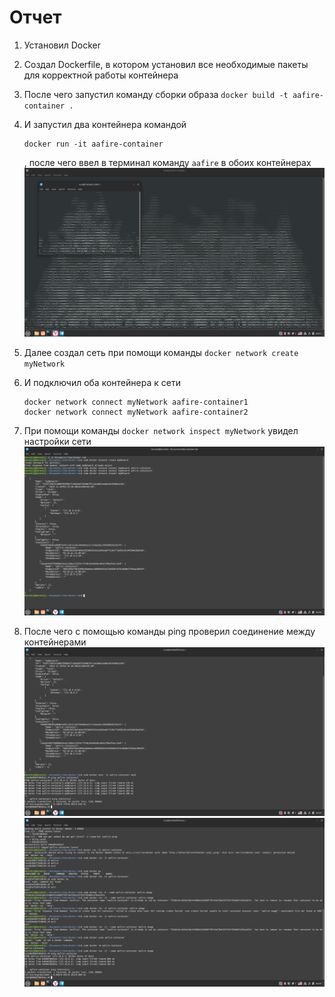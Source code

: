 # Отчет

1. Установил Docker
2. Cоздал Dockerfile, в котором установил все необходимые пакеты для корректной работы контейнера
3. После чего запустил команду сборки образа `docker build -t aafire-container .`
4. И запустил два контейнера командой

   ```
   docker run -it aafire-container
   ```

   , после чего ввел в терминал команду `aafire` в обоих контейнерах
   ![alt text](<img/Screenshot from 2024-11-29 02-31-40.png>)

5. Далее создал сеть при помощи команды `docker network create myNetwork`

6. И подключил оба контейнера к сети
   ```
   docker network connect myNetwork aafire-container1
   docker network connect myNetwork aafire-container2
   ```
7. При помощи команды `docker network inspect myNetwork` увидел настройки сети
   ![alt text](<img/Screenshot from 2024-11-29 02-38-12.png>)

8. После чего с помощью команды ping проверил соединение между контейнерами
   ![alt text](<img/Screenshot from 2024-11-29 02-39-20.png>)
   ![alt text](<img/Screenshot from 2024-11-29 02-39-33.png>)
